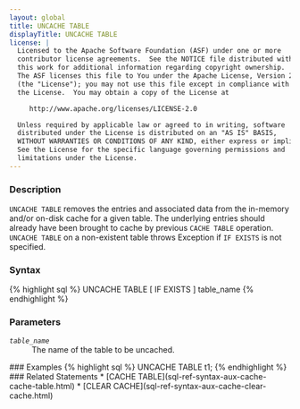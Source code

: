 ```yaml
---
layout: global
title: UNCACHE TABLE
displayTitle: UNCACHE TABLE
license: |
  Licensed to the Apache Software Foundation (ASF) under one or more
  contributor license agreements.  See the NOTICE file distributed with
  this work for additional information regarding copyright ownership.
  The ASF licenses this file to You under the Apache License, Version 2.0
  (the "License"); you may not use this file except in compliance with
  the License.  You may obtain a copy of the License at

     http://www.apache.org/licenses/LICENSE-2.0

  Unless required by applicable law or agreed to in writing, software
  distributed under the License is distributed on an "AS IS" BASIS,
  WITHOUT WARRANTIES OR CONDITIONS OF ANY KIND, either express or implied.
  See the License for the specific language governing permissions and
  limitations under the License.
---
```


### Description
`UNCACHE TABLE` removes the entries and associated data from the in-memory and/or on-disk cache for a given table. The
underlying entries should already have been brought to cache by previous `CACHE TABLE` operation. `UNCACHE TABLE` on a non-existent table throws Exception if `IF EXISTS` is not specified.
### Syntax
{% highlight sql %}
UNCACHE TABLE [ IF EXISTS ] table_name
{% endhighlight %}
### Parameters
<dl>
 <dt><code><em>table_name</em></code></dt>
 <dd>The name of the table to be uncached.</dd>
</dl>
### Examples
{% highlight sql %}
UNCACHE TABLE t1;
{% endhighlight %}
### Related Statements
 * [CACHE TABLE](sql-ref-syntax-aux-cache-cache-table.html)
 * [CLEAR CACHE](sql-ref-syntax-aux-cache-clear-cache.html)
